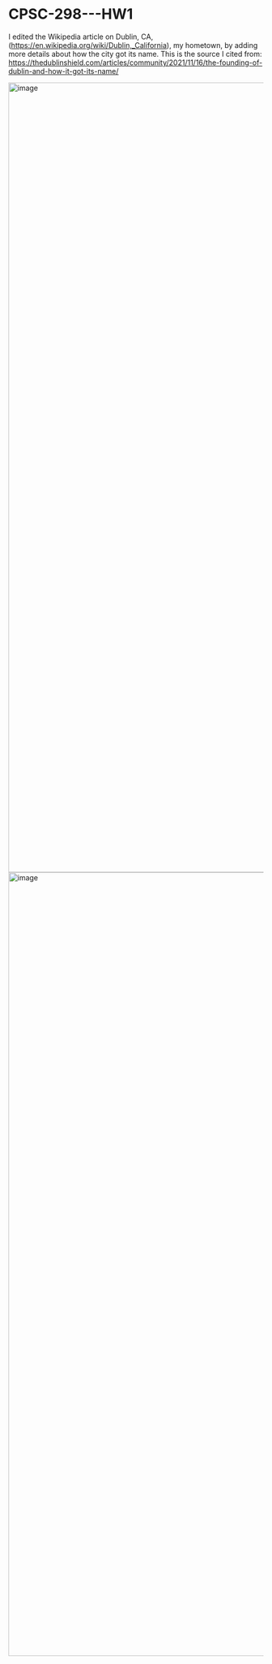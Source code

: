 # CPSC-298---HW1
I edited the Wikipedia article on Dublin, CA,(https://en.wikipedia.org/wiki/Dublin,_California), my hometown, by adding more details about how the city got its name. This is the source I cited from: https://thedublinshield.com/articles/community/2021/11/16/the-founding-of-dublin-and-how-it-got-its-name/

<img width="2878" height="1556" alt="image" src="https://github.com/user-attachments/assets/d97bc4b6-8e39-4b2d-8e96-cdcc6c82254a" />

<img width="2878" height="1544" alt="image" src="https://github.com/user-attachments/assets/d9e1687b-ac8a-4c26-a981-5f31f8bd2c38" />
